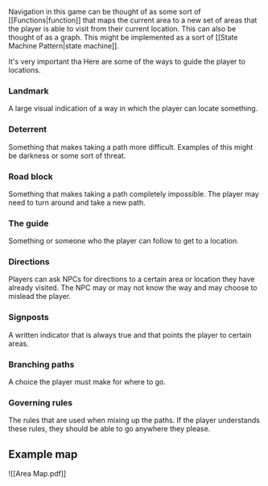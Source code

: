 Navigation in this game can be thought of as some sort of [[Functions|function]] that maps the current area to a new set of areas that the player is able to visit from their current location. This can also be thought of as a graph. This might be implemented as a sort of [[State Machine Pattern|state machine]]. 

It's very important tha
Here are some of the ways to guide the player to locations.
### Landmark
A large visual indication of a way in which the player can locate something.
### Deterrent
Something that makes taking a path more difficult. Examples of this might be darkness or some sort of threat.
### Road block
Something that makes taking a path completely impossible. The player may need to turn around and take a new path.
### The guide
Something or someone who the player can follow to get to a location.
### Directions
Players can ask NPCs for directions to a certain area or location they have already visited. The NPC may or may not know the way and may choose to mislead the player.
### Signposts 
A written indicator that is always true and that points the player to certain areas.
### Branching paths
A choice the player must make for where to go.
### Governing rules
The rules that are used when mixing up the paths. If the player understands these rules, they should be able to go anywhere they please.

## Example map

![[Area Map.pdf]]
